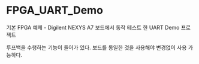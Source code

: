 # FPGA_UART_Demo
기본 FPGA 예제 - Digilent NEXYS A7 보드에서 동작 테스트 한 UART Demo 프로젝트

루프백을 수행하는 기능이 들어가 있다.
보드를 동일한 것을 사용해야 변경없이 사용 가능하다.
